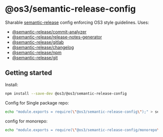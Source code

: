 # @os3/semantic-release-config

Sharable [semantic-release](https://semantic-release.gitbook.io/semantic-release/) config enforcing OS3 style guidelines. Uses:

- [@semantic-release/commit-analyzer](https://github.com/semantic-release/commit-analyzer)
- [@semantic-release/release-notes-generator](https://github.com/semantic-release/release-notes-generator)
- [@semantic-release/gitlab](https://github.com/semantic-release/gitlab)
- [@semantic-release/changelog](https://github.com/semantic-release/changelog)
- [@semantic-release/npm](https://github.com/semantic-release/npm)
- [@semantic-release/git](https://github.com/semantic-release/git)

## Getting started

Install:

```bash
npm install --save-dev @os3/@os3/semantic-release-config
```

Config for Single package repo:

```bash
echo "module.exports = require(\"@os3/semantic-release-config\");" > semantic-release.config.cjs
```

config for monorepo:

```bash
echo "module.exports = require(\"@os3/semantic-release-config/monorepo\");" > semantic-release.config.cjs
```

